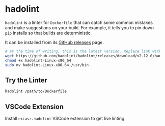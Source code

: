 # hadolint

`hadolint` is a linter for `Dockerfile` that can catch some common mistakes and make suggestions on your build. For example, it tells you to pin down `pip` installs so that builds are deterministic. 

It can be installed from its [GitHub releases](https://github.com/hadolint/hadolint/releases/) page.

```bash
# at the time of writing, this is the latest version. Replace link with newest at time of install
wget https://github.com/hadolint/hadolint/releases/download/v2.12.0/hadolint-Linux-x86_64
chmod +x hadolint-Linux-x86_64
sudo mv hadolint-Linux-x86_64 /usr/bin
```

## Try the Linter

```bash
hadolint /path/to/Dockerfile
```

## VSCode Extension

Install `exiasr.hadolint` VSCode extension to get live linting.

